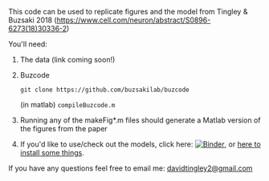 This code can be used to replicate figures and the model from Tingley & Buzsaki 2018 (https://www.cell.com/neuron/abstract/S0896-6273(18)30336-2)

You'll need:

1) The data (link coming soon!)
2) Buzcode 

    `git clone https://github.com/buzsakilab/buzcode`

    (in matlab) `compileBuzcode.m`

3) Running any of the makeFig*.m files should generate a Matlab version of the figures from the paper
4) If you'd like to use/check out the models, click here: [![Binder](https://mybinder.org/badge.svg)](https://mybinder.org/v2/gh/DavidTingley/papers/master), or [here to install some things](https://github.com/DavidTingley/papers/tree/master/LS_phasecoding/modeling).






If you have any questions feel free to email me: davidtingley2@gmail.com

